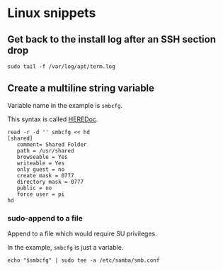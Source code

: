 # Linux snippets

## Get back to the install log after an SSH section drop

```shell
sudo tail -f /var/log/apt/term.log
```

## Create a multiline string variable

Variable name in the example is `smbcfg`.

This syntax is called [HEREDoc](https://en.wikipedia.org/wiki/Here_document).

```shell
read -r -d '' smbcfg << hd
[shared]
   comment= Shared Folder
   path = /usr/shared
   browseable = Yes
   writeable = Yes
   only guest = no
   create mask = 0777
   directory mask = 0777
   public = no
   force user = pi
hd
```

### sudo-append to a file

Append to a file which would require SU privileges.

In the example, `smbcfg` is just a variable.

```shell
echo "$smbcfg" | sudo tee -a /etc/samba/smb.conf
```
